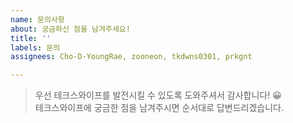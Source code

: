 ```yaml
---
name: 문의사항
about: 궁금하신 점을 남겨주세요!
title: ''
labels: 문의
assignees: Cho-D-YoungRae, zooneon, tkdwns0301, prkgnt

---
```


> 우선 테크스와이프를 발전시킬 수 있도록 도와주셔서 감사합니다! 😀  
> 테크스와이프에 궁금한 점을 남겨주시면 순서대로 답변드리겠습니다.
